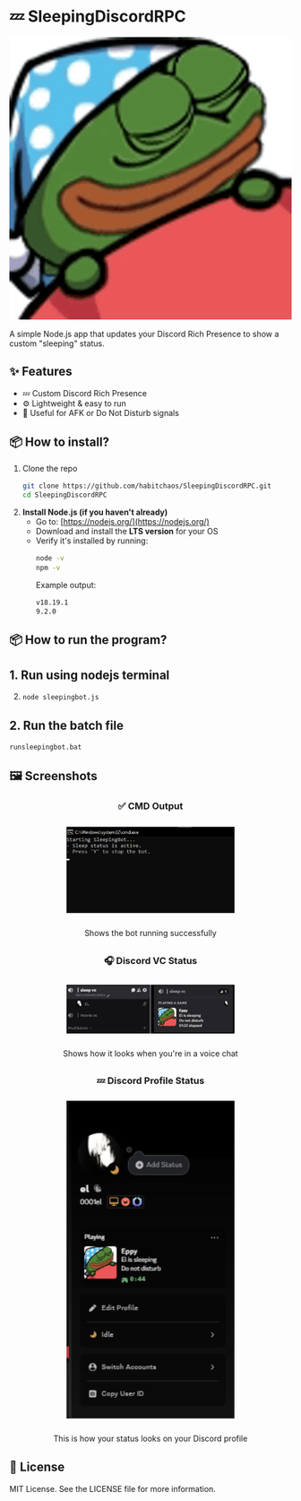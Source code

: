 # 💤 SleepingDiscordRPC
![Preview](https://raw.githubusercontent.com/habitchaos/SleepingDiscordRPC/main/pepeslep.png)

A simple Node.js app that updates your Discord Rich Presence to show a custom "sleeping" status.

## ✨ Features

- 💤 Custom Discord Rich Presence
- ⚙️ Lightweight & easy to run
- 🎯 Useful for AFK or Do Not Disturb signals


## 📦 How to install?

1. Clone the repo
   ```bash
   git clone https://github.com/habitchaos/SleepingDiscordRPC.git
   cd SleepingDiscordRPC

2. **Install Node.js (if you haven't already)**  
   - Go to: [https://nodejs.org/](https://nodejs.org/)  
   - Download and install the **LTS version** for your OS  
   - Verify it's installed by running:
     ```bash
     node -v
     npm -v
     ```
     Example output:
     ```
     v18.19.1
     9.2.0
     ```

## 📦 How to run the program?
## 1. Run using nodejs terminal
2. ```bash
   node sleepingbot.js

## 2. Run the batch file
   ```bash
   runsleepingbot.bat
```

## 🖼️ Screenshots

<div style="text-align: center; margin-bottom: 30px;">
  <h3>✅ CMD Output</h3>
  <img src="./img/cmd.png" width="300" style="margin: 10px 0;">
  <p>Shows the bot running successfully</p>
</div>

<div style="text-align: center; margin-bottom: 30px;">
  <h3>🎧 Discord VC Status</h3>
  <img src="./img/on%20vc.png" width="300" style="margin: 10px 0;">
  <p>Shows how it looks when you're in a voice chat</p>
</div>

<div style="text-align: center; margin-bottom: 30px;">
  <h3>💤 Discord Profile Status</h3>
  <img src="./img/profile.png" width="300" style="margin: 10px 0;">
  <p>This is how your status looks on your Discord profile</p>
</div>


## 📄 License
MIT License. See the LICENSE file for more information.
